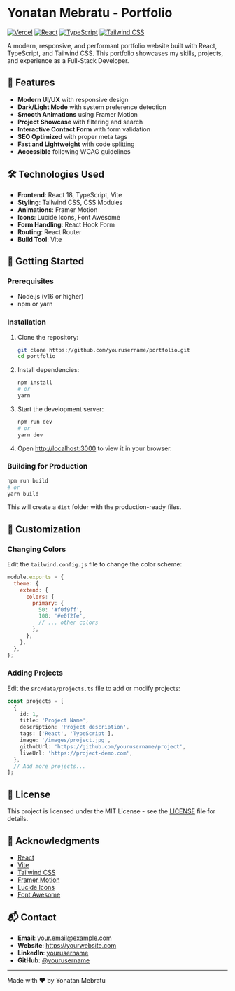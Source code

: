 # Yonatan Mebratu - Portfolio

[![Vercel](https://img.shields.io/badge/deployed%20on-vercel-black?style=for-the-badge&logo=vercel)](https://vercel.com)
[![React](https://img.shields.io/badge/React-20232A?style=for-the-badge&logo=react&logoColor=61DAFB)](https://reactjs.org/)
[![TypeScript](https://img.shields.io/badge/TypeScript-007ACC?style=for-the-badge&logo=typescript&logoColor=white)](https://www.typescriptlang.org/)
[![Tailwind CSS](https://img.shields.io/badge/Tailwind_CSS-38B2AC?style=for-the-badge&logo=tailwind-css&logoColor=white)](https://tailwindcss.com/)

A modern, responsive, and performant portfolio website built with React, TypeScript, and Tailwind CSS. This portfolio showcases my skills, projects, and experience as a Full-Stack Developer.

## 🚀 Features

- **Modern UI/UX** with responsive design
- **Dark/Light Mode** with system preference detection
- **Smooth Animations** using Framer Motion
- **Project Showcase** with filtering and search
- **Interactive Contact Form** with form validation
- **SEO Optimized** with proper meta tags
- **Fast and Lightweight** with code splitting
- **Accessible** following WCAG guidelines

## 🛠️ Technologies Used

- **Frontend**: React 18, TypeScript, Vite
- **Styling**: Tailwind CSS, CSS Modules
- **Animations**: Framer Motion
- **Icons**: Lucide Icons, Font Awesome
- **Form Handling**: React Hook Form
- **Routing**: React Router
- **Build Tool**: Vite

## 🚀 Getting Started

### Prerequisites

- Node.js (v16 or higher)
- npm or yarn

### Installation

1. Clone the repository:
   ```bash
   git clone https://github.com/yourusername/portfolio.git
   cd portfolio
   ```

2. Install dependencies:
   ```bash
   npm install
   # or
   yarn
   ```

3. Start the development server:
   ```bash
   npm run dev
   # or
   yarn dev
   ```

4. Open [http://localhost:3000](http://localhost:3000) to view it in your browser.

### Building for Production

```bash
npm run build
# or
yarn build
```

This will create a `dist` folder with the production-ready files.

## 🎨 Customization

### Changing Colors

Edit the `tailwind.config.js` file to change the color scheme:

```javascript
module.exports = {
  theme: {
    extend: {
      colors: {
        primary: {
          50: '#f0f9ff',
          100: '#e0f2fe',
          // ... other colors
        },
      },
    },
  },
};
```

### Adding Projects

Edit the `src/data/projects.ts` file to add or modify projects:

```typescript
const projects = [
  {
    id: 1,
    title: 'Project Name',
    description: 'Project description',
    tags: ['React', 'TypeScript'],
    image: '/images/project.jpg',
    githubUrl: 'https://github.com/yourusername/project',
    liveUrl: 'https://project-demo.com',
  },
  // Add more projects...
];
```

## 📝 License

This project is licensed under the MIT License - see the [LICENSE](LICENSE) file for details.

## 🙏 Acknowledgments

- [React](https://reactjs.org/)
- [Vite](https://vitejs.dev/)
- [Tailwind CSS](https://tailwindcss.com/)
- [Framer Motion](https://www.framer.com/motion/)
- [Lucide Icons](https://lucide.dev/)
- [Font Awesome](https://fontawesome.com/)

## 📬 Contact

- **Email**: your.email@example.com
- **Website**: https://yourwebsite.com
- **LinkedIn**: [yourusername](https://linkedin.com/in/yourusername)
- **GitHub**: [@yourusername](https://github.com/yourusername)

---

Made with ❤️ by Yonatan Mebratu
